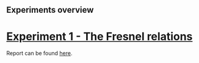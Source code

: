 ## Experiments overview

# [Experiment 1 - The Fresnel relations](https://github.com/fred465f/Forsoeg_1)

Report can be found [here](https://github.com/fred465f/Eksperimentel_Fysik_2/blob/main/Reports/Eksperimentel_Fysik_2___Experiment_1.pdf).
